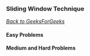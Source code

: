 ### Sliding Window Technique

[_Back to GeeksForGeeks_](../readme.md)

#### Easy Problems
#### Medium and Hard Problems
